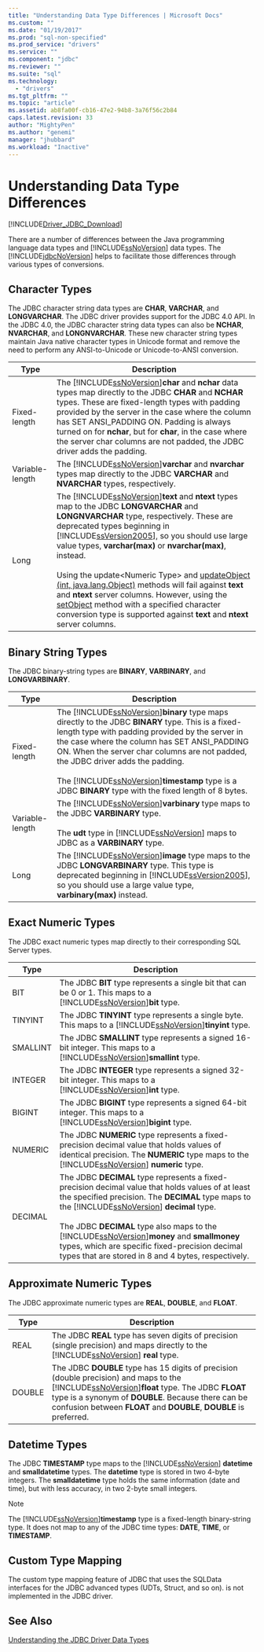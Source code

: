```yaml
---
title: "Understanding Data Type Differences | Microsoft Docs"
ms.custom: ""
ms.date: "01/19/2017"
ms.prod: "sql-non-specified"
ms.prod_service: "drivers"
ms.service: ""
ms.component: "jdbc"
ms.reviewer: ""
ms.suite: "sql"
ms.technology: 
  - "drivers"
ms.tgt_pltfrm: ""
ms.topic: "article"
ms.assetid: ab8fa00f-cb16-47e2-94b8-3a76f56c2b84
caps.latest.revision: 33
author: "MightyPen"
ms.author: "genemi"
manager: "jhubbard"
ms.workload: "Inactive"
---
```

# Understanding Data Type Differences
[!INCLUDE[Driver_JDBC_Download](../../includes/driver_jdbc_download.md)]

  There are a number of differences between the Java programming language data types and [!INCLUDE[ssNoVersion](../../includes/ssnoversion_md.md)] data types. The [!INCLUDE[jdbcNoVersion](../../includes/jdbcnoversion_md.md)] helps to facilitate those differences through various types of conversions.  
  
## Character Types  
 The JDBC character string data types are **CHAR**, **VARCHAR**, and **LONGVARCHAR**. The JDBC driver provides support for the JDBC 4.0 API. In the JDBC 4.0, the JDBC character string data types can also be **NCHAR**, **NVARCHAR**, and **LONGNVARCHAR**. These new character string types maintain Java native character types in Unicode format and remove the need to perform any ANSI-to-Unicode or Unicode-to-ANSI conversion.  
  
|Type|Description|  
|----------|-----------------|  
|Fixed-length|The [!INCLUDE[ssNoVersion](../../includes/ssnoversion_md.md)]**char** and **nchar** data types map directly to the JDBC **CHAR** and **NCHAR** types. These are fixed-length types with padding provided by the server in the case where the column has SET ANSI_PADDING ON. Padding is always turned on for **nchar**, but for **char**, in the case where the server char columns are not padded, the JDBC driver adds the padding.|  
|Variable-length|The [!INCLUDE[ssNoVersion](../../includes/ssnoversion_md.md)]**varchar** and **nvarchar** types map directly to the JDBC **VARCHAR** and **NVARCHAR** types, respectively.|  
|Long|The [!INCLUDE[ssNoVersion](../../includes/ssnoversion_md.md)]**text** and **ntext** types map to the JDBC **LONGVARCHAR** and **LONGNVARCHAR** type, respectively. These are deprecated types beginning in [!INCLUDE[ssVersion2005](../../includes/ssversion2005_md.md)], so you should use large value types, **varchar(max)** or **nvarchar(max)**, instead.<br /><br /> Using the update\<Numeric Type> and [updateObject (int, java.lang.Object)](../../connect/jdbc/reference/updateobject-method-int-java-lang-object.md) methods will fail against **text** and **ntext** server columns. However, using the [setObject](../../connect/jdbc/reference/setobject-method-sqlserverpreparedstatement.md) method with a specified character conversion type is supported against **text** and **ntext** server columns.|  
  
## Binary String Types  
 The JDBC binary-string types are **BINARY**, **VARBINARY**, and **LONGVARBINARY**.  
  
|Type|Description|  
|----------|-----------------|  
|Fixed-length|The [!INCLUDE[ssNoVersion](../../includes/ssnoversion_md.md)]**binary** type maps directly to the JDBC **BINARY** type. This is a fixed-length type with padding provided by the server in the case where the column has SET ANSI_PADDING ON. When the server char columns are not padded, the JDBC driver adds the padding.<br /><br /> The [!INCLUDE[ssNoVersion](../../includes/ssnoversion_md.md)]**timestamp** type is a JDBC **BINARY** type with the fixed length of 8 bytes.|  
|Variable-length|The [!INCLUDE[ssNoVersion](../../includes/ssnoversion_md.md)]**varbinary** type maps to the JDBC **VARBINARY** type.<br /><br /> The **udt** type in [!INCLUDE[ssNoVersion](../../includes/ssnoversion_md.md)] maps to JDBC as a **VARBINARY** type.|  
|Long|The [!INCLUDE[ssNoVersion](../../includes/ssnoversion_md.md)]**image** type maps to the JDBC **LONGVARBINARY** type. This type is deprecated beginning in [!INCLUDE[ssVersion2005](../../includes/ssversion2005_md.md)], so you should use a large value type, **varbinary(max)** instead.|  
  
## Exact Numeric Types  
 The JDBC exact numeric types map directly to their corresponding SQL Server types.  
  
|Type|Description|  
|----------|-----------------|  
|BIT|The JDBC **BIT** type represents a single bit that can be 0 or 1. This maps to a [!INCLUDE[ssNoVersion](../../includes/ssnoversion_md.md)]**bit** type.|  
|TINYINT|The JDBC **TINYINT** type represents a single byte. This maps to a [!INCLUDE[ssNoVersion](../../includes/ssnoversion_md.md)]**tinyint** type.|  
|SMALLINT|The JDBC **SMALLINT** type represents a signed 16-bit integer. This maps to a [!INCLUDE[ssNoVersion](../../includes/ssnoversion_md.md)]**smallint** type.|  
|INTEGER|The JDBC **INTEGER** type represents a signed 32-bit integer. This maps to a [!INCLUDE[ssNoVersion](../../includes/ssnoversion_md.md)]**int** type.|  
|BIGINT|The JDBC **BIGINT** type represents a signed 64-bit integer. This maps to a [!INCLUDE[ssNoVersion](../../includes/ssnoversion_md.md)]**bigint** type.|  
|NUMERIC|The JDBC **NUMERIC** type represents a fixed-precision decimal value that holds values of identical precision. The **NUMERIC** type maps to the [!INCLUDE[ssNoVersion](../../includes/ssnoversion_md.md)] **numeric** type.|  
|DECIMAL|The JDBC **DECIMAL** type represents a fixed-precision decimal value that holds values of at least the specified precision. The **DECIMAL** type maps to the [!INCLUDE[ssNoVersion](../../includes/ssnoversion_md.md)] **decimal** type.<br /><br /> The JDBC **DECIMAL** type also maps to the [!INCLUDE[ssNoVersion](../../includes/ssnoversion_md.md)]**money** and **smallmoney** types, which are specific fixed-precision decimal types that are stored in 8 and 4 bytes, respectively.|  
  
## Approximate Numeric Types  
 The JDBC approximate numeric types are **REAL**, **DOUBLE**, and **FLOAT**.  
  
|Type|Description|  
|----------|-----------------|  
|REAL|The JDBC **REAL** type has seven digits of precision (single precision) and maps directly to the [!INCLUDE[ssNoVersion](../../includes/ssnoversion_md.md)] **real** type.|  
|DOUBLE|The JDBC **DOUBLE** type has 15 digits of precision (double precision) and maps to the [!INCLUDE[ssNoVersion](../../includes/ssnoversion_md.md)]**float** type. The JDBC **FLOAT** type is a synonym of **DOUBLE**. Because there can be confusion between **FLOAT** and **DOUBLE**, **DOUBLE** is preferred.|  
  
## Datetime Types  
 The JDBC **TIMESTAMP** type maps to the [!INCLUDE[ssNoVersion](../../includes/ssnoversion_md.md)] **datetime** and **smalldatetime** types. The **datetime** type is stored in two 4-byte integers. The **smalldatetime** type holds the same information (date and time), but with less accuracy, in two 2-byte small integers.  
  
> [!NOTE]  
>  The [!INCLUDE[ssNoVersion](../../includes/ssnoversion_md.md)]**timestamp** type is a fixed-length binary-string type. It does not map to any of the JDBC time types: **DATE**, **TIME**, or **TIMESTAMP**.  
  
## Custom Type Mapping  
 The custom type mapping feature of JDBC that uses the SQLData interfaces for the JDBC advanced types (UDTs, Struct, and so on). is not implemented in the JDBC driver.  
  
## See Also  
 [Understanding the JDBC Driver Data Types](../../connect/jdbc/understanding-the-jdbc-driver-data-types.md)  
  
  
